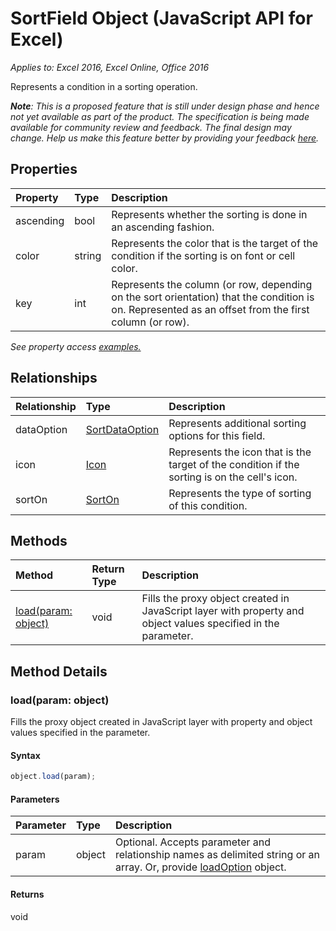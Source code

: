 # SortField Object (JavaScript API for Excel)

_Applies to: Excel 2016, Excel Online, Office 2016_

Represents a condition in a sorting operation.

_**Note**: This is a proposed feature that is still under design phase and hence not yet available as part of the product. The specification is being made available for community review and feedback. The final design may change. Help us make this feature better by providing your feedback [here](https://github.com/OfficeDev/office-js-docs/issues/new?title=ExcelJs-1.2-OpenSpec-sort)._

## Properties

| Property	   | Type	|Description
|:---------------|:--------|:----------|
|ascending|bool|Represents whether the sorting is done in an ascending fashion.|
|color|string|Represents the color that is the target of the condition if the sorting is on font or cell color.|
|key|int|Represents the column (or row, depending on the sort orientation) that the condition is on. Represented as an offset from the first column (or row).|

_See property access [examples.](#property-access-examples)_

## Relationships
| Relationship | Type	|Description|
|:---------------|:--------|:----------|
|dataOption|[SortDataOption](sortdataoption.md)|Represents additional sorting options for this field.|
|icon|[Icon](icon.md)|Represents the icon that is the target of the condition if the sorting is on the cell's icon.|
|sortOn|[SortOn](sorton.md)|Represents the type of sorting of this condition.|

## Methods

| Method		   | Return Type	|Description|
|:---------------|:--------|:----------|
|[load(param: object)](#loadparam-object)|void|Fills the proxy object created in JavaScript layer with property and object values specified in the parameter.|

## Method Details


### load(param: object)
Fills the proxy object created in JavaScript layer with property and object values specified in the parameter.

#### Syntax
```js
object.load(param);
```

#### Parameters
| Parameter	   | Type	|Description|
|:---------------|:--------|:----------|
|param|object|Optional. Accepts parameter and relationship names as delimited string or an array. Or, provide [loadOption](loadoption.md) object.|

#### Returns
void
